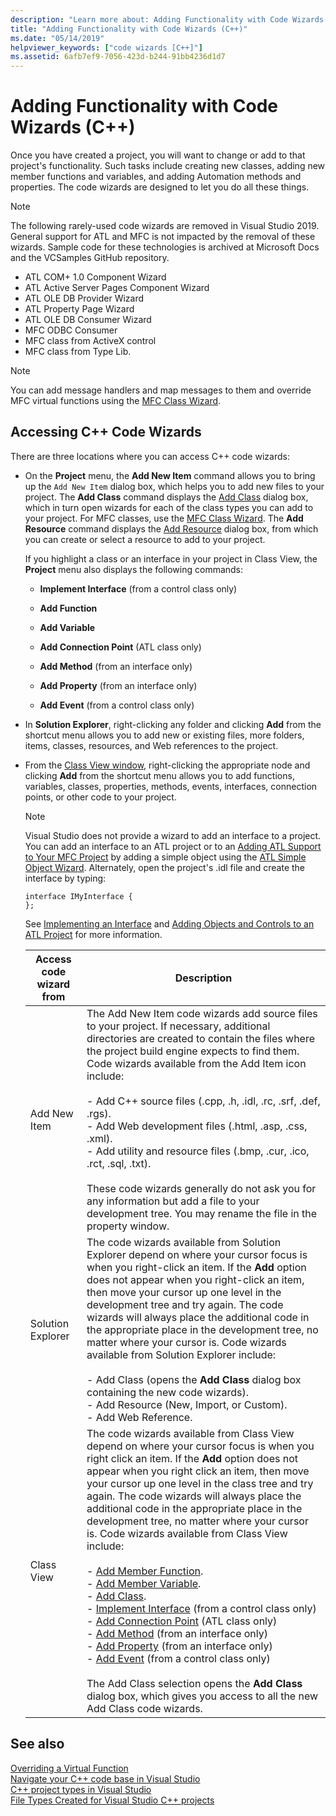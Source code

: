 ```yaml
---
description: "Learn more about: Adding Functionality with Code Wizards (C++)"
title: "Adding Functionality with Code Wizards (C++)"
ms.date: "05/14/2019"
helpviewer_keywords: ["code wizards [C++]"]
ms.assetid: 6afb7ef9-7056-423d-b244-91bb4236d1d7
---
```

# Adding Functionality with Code Wizards (C++)

Once you have created a project, you will want to change or add to that project's functionality. Such tasks include creating new classes, adding new member functions and variables, and adding Automation methods and properties. The code wizards are designed to let you do all these things.

> [!NOTE]
> The following rarely-used code wizards are removed in Visual Studio 2019. General support for ATL and MFC is not impacted by the removal of these wizards. Sample code for these technologies is archived at Microsoft Docs and the VCSamples GitHub repository.

- ATL COM+ 1.0 Component Wizard
- ATL Active Server Pages Component Wizard
- ATL OLE DB Provider Wizard
- ATL Property Page Wizard
- ATL OLE DB Consumer Wizard
- MFC ODBC Consumer
- MFC class from ActiveX control
- MFC class from Type Lib.

> [!NOTE]
> You can add message handlers and map messages to them and override MFC virtual functions using the [MFC Class Wizard](../mfc/reference/mfc-class-wizard.md).

## Accessing C++ Code Wizards

There are three locations where you can access C++ code wizards:

- On the **Project** menu, the **Add New Item** command allows you to bring up the `Add New Item` dialog box, which helps you to add new files to your project. The **Add Class** command displays the [Add Class](./adding-a-class-visual-cpp.md#add-class-dialog-box) dialog box, which in turn open wizards for each of the class types you can add to your project. For MFC classes, use the [MFC Class Wizard](../mfc/reference/mfc-class-wizard.md). The **Add Resource** command displays the [Add Resource](../windows/how-to-create-a-resource-script-file.md) dialog box, from which you can create or select a resource to add to your project.

   If you highlight a class or an interface in your project in Class View, the **Project** menu also displays the following commands:

  - **Implement Interface** (from a control class only)

  - **Add Function**

  - **Add Variable**

  - **Add Connection Point** (ATL class only)

  - **Add Method** (from an interface only)

  - **Add Property** (from an interface only)

  - **Add Event** (from a control class only)

- In **Solution Explorer**, right-clicking any folder and clicking **Add** from the shortcut menu allows you to add new or existing files, more folders, items, classes, resources, and Web references to the project.

- From the [Class View window](/visualstudio/ide/viewing-the-structure-of-code), right-clicking the appropriate node and clicking **Add** from the shortcut menu allows you to add functions, variables, classes, properties, methods, events, interfaces, connection points, or other code to your project.

   > [!NOTE]
   > Visual Studio does not provide a wizard to add an interface to a project. You can add an interface to an ATL project or to an [Adding ATL Support to Your MFC Project](../mfc/reference/adding-atl-support-to-your-mfc-project.md) by adding a simple object using the [ATL Simple Object Wizard](../atl/reference/atl-simple-object-wizard.md). Alternately, open the project's .idl file and create the interface by typing:

    ```IDL
    interface IMyInterface {
    };
    ```

   See [Implementing an Interface](../ide/implementing-an-interface-visual-cpp.md) and [Adding Objects and Controls to an ATL Project](../atl/reference/adding-objects-and-controls-to-an-atl-project.md) for more information.

   |Access code wizard from|Description|
   |-----------------------------|-----------------|
   |Add New Item|The Add New Item code wizards add source files to your project. If necessary, additional directories are created to contain the files where the project build engine expects to find them. Code wizards available from the Add Item icon include:<br /><br />- Add C++ source files (.cpp, .h, .idl, .rc, .srf, .def, .rgs).<br />- Add Web development files (.html, .asp, .css, .xml).<br />- Add utility and resource files (.bmp, .cur, .ico, .rct, .sql, .txt).<br /><br />These code wizards generally do not ask you for any information but add a file to your development tree. You may rename the file in the property window.|
   |Solution Explorer|The code wizards available from Solution Explorer depend on where your cursor focus is when you right-click an item. If the **Add** option does not appear when you right-click an item, then move your cursor up one level in the development tree and try again. The code wizards will always place the additional code in the appropriate place in the development tree, no matter where your cursor is. Code wizards available from Solution Explorer include:<br /><br />- Add Class (opens the **Add Class** dialog box containing the new code wizards).<br />- Add Resource (New, Import, or Custom).<br />- Add Web Reference.|
   |Class View|The code wizards available from Class View depend on where your cursor focus is when you right click an item. If the **Add** option does not appear when you right click an item, then move your cursor up one level in the class tree and try again. The code wizards will always place the additional code in the appropriate place in the development tree, no matter where your cursor is. Code wizards available from Class View include:<br /><br />- [Add Member Function](../ide/adding-a-member-function-visual-cpp.md).<br />- [Add Member Variable](../ide/adding-a-member-variable-visual-cpp.md).<br />- [Add Class](../ide/adding-a-class-visual-cpp.md).<br />- [Implement Interface](./implementing-an-interface-visual-cpp.md#implement-interface-wizard) (from a control class only)<br />- [Add Connection Point](./implementing-a-connection-point-visual-cpp.md#implement-connection-point-wizard) (ATL class only)<br />- [Add Method](./adding-a-method-visual-cpp.md#add-method-wizard) (from an interface only)<br />- [Add Property](./adding-a-property-visual-cpp.md#add-property-wizard) (from an interface only)<br />- [Add Event](./adding-an-event-visual-cpp.md#add-event-wizard) (from a control class only)<br /><br />The Add Class selection opens the **Add Class** dialog box, which gives you access to all the new Add Class code wizards.|

## See also

[Overriding a Virtual Function](../ide/overriding-a-virtual-function-visual-cpp.md)<br>
[Navigate your C++ code base in Visual Studio](../ide/navigate-code-cpp.md)<br>
[C++ project types in Visual Studio](../build/reference/visual-cpp-project-types.md)<br>
[File Types Created for Visual Studio C++ projects](../build/reference/file-types-created-for-visual-cpp-projects.md)
